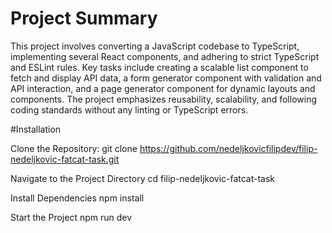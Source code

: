 # Project Summary

This project involves converting a JavaScript codebase to TypeScript, implementing several React components, and adhering to strict TypeScript and ESLint rules. Key tasks include creating a scalable list component to fetch and display API data, a form generator component with validation and API interaction, and a page generator component for dynamic layouts and components. The project emphasizes reusability, scalability, and following coding standards without any linting or TypeScript errors.

#Installation

Clone the Repository:
git clone https://github.com/nedeljkovicfilipdev/filip-nedeljkovic-fatcat-task.git

Navigate to the Project Directory
cd filip-nedeljkovic-fatcat-task

Install Dependencies
npm install

Start the Project
npm run dev
